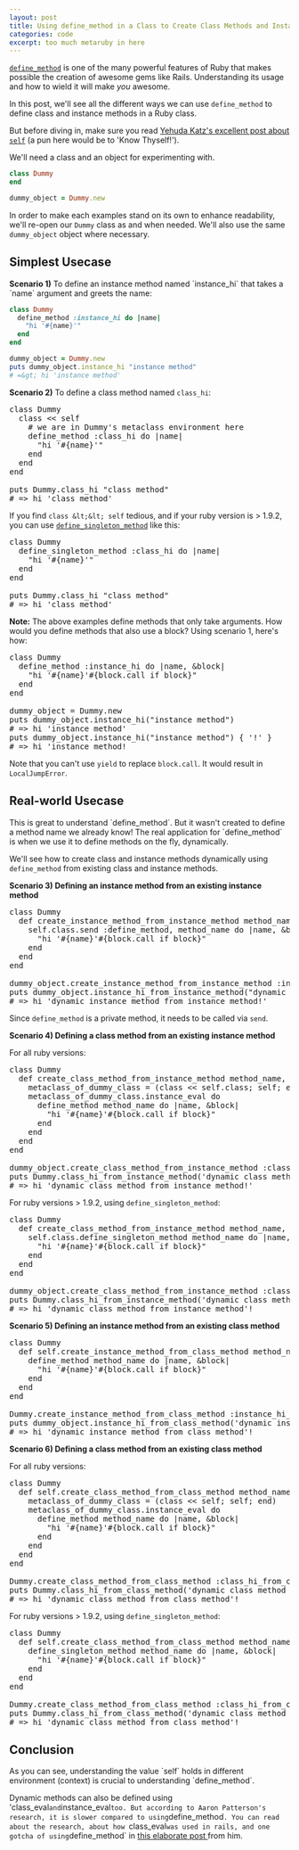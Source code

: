 ```yaml
---
layout: post
title: Using define_method in a Class to Create Class Methods and Instance Methods
categories: code
excerpt: too much metaruby in here
---
```


<a href="http://ruby-doc.org/core-2.2.2/Module.html#method-i-define_method">`define_method`</a> is one of the many powerful features of Ruby that makes possible the creation of awesome gems like Rails. Understanding its usage and how to wield it will make <em>you</em> awesome.

In this post, we'll see all the different ways we can use `define_method` to define class and instance methods in a Ruby class.

But before diving in, make sure you read <a href="http://yehudakatz.com/2009/11/15/metaprogramming-in-ruby-its-all-about-the-self/">Yehuda Katz's excellent post about `self`</a> (a pun here would be to 'Know Thyself!').

We'll need a class and an object for experimenting with.

```rb
class Dummy
end

dummy_object = Dummy.new
```

In order to make each examples stand on its own to enhance readability, we'll re-open our `Dummy` class as and when needed. We'll also use the same `dummy_object` object where necessary.
<h2>Simplest Usecase</h2>
<strong>Scenario 1)</strong> To define an instance method named `instance_hi` that takes a `name` argument and greets the name:

```rb
class Dummy
  define_method :instance_hi do |name|
    "hi '#{name}'"
  end
end

dummy_object = Dummy.new
puts dummy_object.instance_hi "instance method"
# =&gt; hi 'instance method'
```

<strong>Scenario 2)</strong> To define a class method named `class_hi`:
<pre class="lang:ruby decode:true">class Dummy
  class &lt;&lt; self
    # we are in Dummy's metaclass environment here
    define_method :class_hi do |name|
      "hi '#{name}'"
    end
  end
end

puts Dummy.class_hi "class method"
# =&gt; hi 'class method'</pre>
If you find `class &lt;&lt; self` tedious, and if your ruby version is &gt; 1.9.2, you can use <a href="http://ruby-doc.org/core-2.2.2/Object.html#method-i-define_singleton_method">`define_singleton_method`</a> like this:
<pre class="lang:default decode:true">class Dummy
  define_singleton_method :class_hi do |name|
    "hi '#{name}'"
  end
end

puts Dummy.class_hi "class method"
# =&gt; hi 'class method'</pre>
<strong>Note:</strong> The above examples define methods that only take arguments. How would you define methods that also use a block? Using scenario 1, here's how:
<pre class="lang:default decode:true">class Dummy
  define_method :instance_hi do |name, &amp;block|
    "hi '#{name}'#{block.call if block}"
  end
end

dummy_object = Dummy.new
puts dummy_object.instance_hi("instance method")
# =&gt; hi 'instance method'
puts dummy_object.instance_hi("instance method") { '!' }
# =&gt; hi 'instance method!</pre>
Note that you can't use `yield` to replace `block.call`. It would result in `LocalJumpError`.
<h2>Real-world Usecase</h2>
This is great to understand `define_method`. But it wasn't created to define a method name we already know! The real application for `define_method` is when we use it to define methods on the fly, dynamically.

We'll see how to create class and instance methods dynamically using `define_method` from existing class and instance methods.

<strong>Scenario 3) Defining an instance method from an existing instance method</strong>
<pre class="lang:ruby decode:true">class Dummy
  def create_instance_method_from_instance_method method_name, &amp;block
    self.class.send :define_method, method_name do |name, &amp;block|
      "hi '#{name}'#{block.call if block}"
    end
  end
end

dummy_object.create_instance_method_from_instance_method :instance_hi_from_instance_method
puts dummy_object.instance_hi_from_instance_method("dynamic instance method from instance method") { '!' }
# =&gt; hi 'dynamic instance method from instance method!'</pre>
Since `define_method` is a private method, it needs to be called via `send`.

<strong>Scenario 4) Defining a class method from an existing instance method</strong>

For all ruby versions:
<pre class="lang:ruby decode:true">class Dummy
  def create_class_method_from_instance_method method_name, &amp;block
    metaclass_of_dummy_class = (class &lt;&lt; self.class; self; end)
    metaclass_of_dummy_class.instance_eval do
      define_method method_name do |name, &amp;block|
        "hi '#{name}'#{block.call if block}"
      end
    end
  end
end

dummy_object.create_class_method_from_instance_method :class_hi_from_instance_method
puts Dummy.class_hi_from_instance_method('dynamic class method from instance method') { '!' }
# =&gt; hi 'dynamic class method from instance method!'</pre>
For ruby versions &gt; 1.9.2, using `define_singleton_method`:
<pre class="lang:ruby decode:true ">class Dummy
  def create_class_method_from_instance_method method_name, &amp;block
    self.class.define_singleton_method method_name do |name, &amp;block|
      "hi '#{name}'#{block.call if block}"
    end
  end
end

dummy_object.create_class_method_from_instance_method :class_hi_from_instance_method
puts Dummy.class_hi_from_instance_method('dynamic class method from instance method') { '!' }
# =&gt; hi 'dynamic class method from instance method'!</pre>
<strong>Scenario 5) Defining an instance method from an existing class method</strong>
<pre class="lang:ruby decode:true">class Dummy
  def self.create_instance_method_from_class_method method_name, &amp;block
    define_method method_name do |name, &amp;block|
      "hi '#{name}'#{block.call if block}"
    end
  end
end

Dummy.create_instance_method_from_class_method :instance_hi_from_class_method
puts dummy_object.instance_hi_from_class_method('dynamic instance method from class method') { '!' }
# =&gt; hi 'dynamic instance method from class method'!</pre>
<strong>Scenario 6) Defining a class method from an existing class method</strong>

For all ruby versions:
<pre class="lang:ruby decode:true ">class Dummy
  def self.create_class_method_from_class_method method_name, &amp;block
    metaclass_of_dummy_class = (class &lt;&lt; self; self; end)
    metaclass_of_dummy_class.instance_eval do
      define_method method_name do |name, &amp;block|
        "hi '#{name}'#{block.call if block}"
      end
    end
  end
end

Dummy.create_class_method_from_class_method :class_hi_from_class_method
puts Dummy.class_hi_from_class_method('dynamic class method from class method') { '!' }
# =&gt; hi 'dynamic class method from class method'!
</pre>
For ruby versions &gt; 1.9.2, using `define_singleton_method`:
<pre class="lang:ruby decode:true">class Dummy
  def self.create_class_method_from_class_method method_name, &amp;block
    define_singleton_method method_name do |name, &amp;block|
      "hi '#{name}'#{block.call if block}"
    end
  end
end

Dummy.create_class_method_from_class_method :class_hi_from_class_method
puts Dummy.class_hi_from_class_method('dynamic class method from class method') { '!' }
# =&gt; hi 'dynamic class method from class method'!</pre>
<h2>Conclusion</h2>
As you can see, understanding the value `self` holds in different environment (context) is crucial to understanding `define_method`.

Dynamic methods can also be defined using 'class_eval` and `instance_eval` too. But according to Aaron Patterson's research, it is slower compared to using `define_method`. You can read about the research, about how `class_eval` was used in rails, and one gotcha of using `define_method` in <a href="http://tenderlovemaking.com/2013/03/03/dynamic_method_definitions.html">this elaborate post </a>from him.
